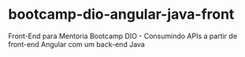 # bootcamp-dio-angular-java-front
Front-End para Mentoria Bootcamp DIO - Consumindo APIs a partir de front-end Angular com um back-end Java
